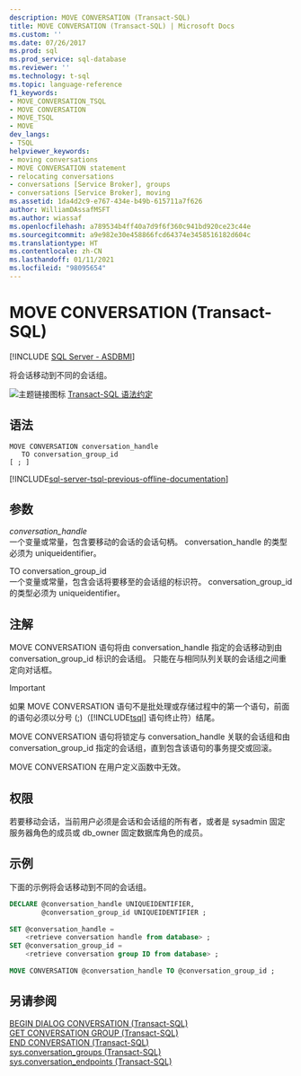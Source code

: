 ```yaml
---
description: MOVE CONVERSATION (Transact-SQL)
title: MOVE CONVERSATION (Transact-SQL) | Microsoft Docs
ms.custom: ''
ms.date: 07/26/2017
ms.prod: sql
ms.prod_service: sql-database
ms.reviewer: ''
ms.technology: t-sql
ms.topic: language-reference
f1_keywords:
- MOVE_CONVERSATION_TSQL
- MOVE CONVERSATION
- MOVE_TSQL
- MOVE
dev_langs:
- TSQL
helpviewer_keywords:
- moving conversations
- MOVE CONVERSATION statement
- relocating conversations
- conversations [Service Broker], groups
- conversations [Service Broker], moving
ms.assetid: 1da4d2c9-e767-434e-b49b-615711a7f626
author: WilliamDAssafMSFT
ms.author: wiassaf
ms.openlocfilehash: a789534b4ff40a7d9f6f360c941bd920ce23c44e
ms.sourcegitcommit: a9e982e30e458866fcd64374e3458516182d604c
ms.translationtype: HT
ms.contentlocale: zh-CN
ms.lasthandoff: 01/11/2021
ms.locfileid: "98095654"
---
```

# <a name="move-conversation-transact-sql"></a>MOVE CONVERSATION (Transact-SQL)
[!INCLUDE [SQL Server - ASDBMI](../../includes/applies-to-version/sql-asdbmi.md)]

  将会话移动到不同的会话组。  
  
 ![主题链接图标](../../database-engine/configure-windows/media/topic-link.gif "“主题链接”图标") [Transact-SQL 语法约定](../../t-sql/language-elements/transact-sql-syntax-conventions-transact-sql.md)  
  
## <a name="syntax"></a>语法  
  
```syntaxsql
MOVE CONVERSATION conversation_handle  
   TO conversation_group_id  
[ ; ]  
```  
  
[!INCLUDE[sql-server-tsql-previous-offline-documentation](../../includes/sql-server-tsql-previous-offline-documentation.md)]

## <a name="arguments"></a>参数
 *conversation_handle*  
 一个变量或常量，包含要移动的会话的会话句柄。 conversation_handle 的类型必须为 uniqueidentifier。  
  
 TO conversation_group_id  
 一个变量或常量，包含会话将要移至的会话组的标识符。 conversation_group_id 的类型必须为 uniqueidentifier。  
  
## <a name="remarks"></a>注解  
 MOVE CONVERSATION 语句将由 conversation_handle 指定的会话移动到由 conversation_group_id 标识的会话组。 只能在与相同队列关联的会话组之间重定向对话框。  
  
> [!IMPORTANT]  
>  如果 MOVE CONVERSATION 语句不是批处理或存储过程中的第一个语句，前面的语句必须以分号 (;)（[!INCLUDE[tsql](../../includes/tsql-md.md)] 语句终止符）结尾。  
  
 MOVE CONVERSATION 语句将锁定与 conversation_handle 关联的会话组和由 conversation_group_id 指定的会话组，直到包含该语句的事务提交或回滚。  
  
 MOVE CONVERSATION 在用户定义函数中无效。  
  
## <a name="permissions"></a>权限  
 若要移动会话，当前用户必须是会话和会话组的所有者，或者是 sysadmin 固定服务器角色的成员或 db_owner 固定数据库角色的成员。  
  
## <a name="examples"></a>示例  
 下面的示例将会话移动到不同的会话组。  
  
```sql  
DECLARE @conversation_handle UNIQUEIDENTIFIER,  
        @conversation_group_id UNIQUEIDENTIFIER ;  
  
SET @conversation_handle =  
    <retrieve conversation handle from database> ;  
SET @conversation_group_id =  
    <retrieve conversation group ID from database> ;  
  
MOVE CONVERSATION @conversation_handle TO @conversation_group_id ;  
```  
  
## <a name="see-also"></a>另请参阅  
 [BEGIN DIALOG CONVERSATION (Transact-SQL)](../../t-sql/statements/begin-dialog-conversation-transact-sql.md)   
 [GET CONVERSATION GROUP (Transact-SQL)](../../t-sql/statements/get-conversation-group-transact-sql.md)   
 [END CONVERSATION (Transact-SQL)](../../t-sql/statements/end-conversation-transact-sql.md)   
 [sys.conversation_groups (Transact-SQL)](../../relational-databases/system-catalog-views/sys-conversation-groups-transact-sql.md)   
 [sys.conversation_endpoints (Transact-SQL)](../../relational-databases/system-catalog-views/sys-conversation-endpoints-transact-sql.md)  
  
  
